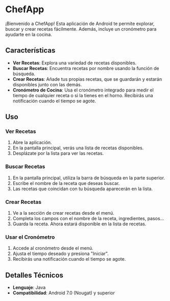 
# ChefApp

¡Bienvenido a ChefApp! Esta aplicación de Android te permite explorar, buscar y crear recetas fácilmente. Además, incluye un cronómetro para ayudarte en la cocina.

## Características

- **Ver Recetas**: Explora una variedad de recetas disponibles.
- **Buscar Recetas**: Encuentra recetas por nombre usando la función de búsqueda.
- **Crear Recetas**: Añade tus propias recetas, que se guardarán y estarán disponibles junto con las demás.
- **Cronómetro de Cocina**: Usa el cronómetro integrado para medir el tiempo de cualquier receta o si la tienes en el horno. Recibirás una notificación cuando el tiempo se agote.

## Uso

### Ver Recetas

1. Abre la aplicación.
2. En la pantalla principal, verás una lista de recetas disponibles.
3. Desplázate por la lista para ver las recetas.

### Buscar Recetas

1. En la pantalla principal, utiliza la barra de búsqueda en la parte superior.
2. Escribe el nombre de la receta que deseas buscar.
3. Las recetas que coincidan con tu búsqueda aparecerán en la lista.

### Crear Recetas

1. Ve a la sección de crear recetas desde el menú.
2. Completa los campos con el nombre de la receta, ingredientes, pasos...
3. Guarda la receta. Ahora estará disponible en la lista de recetas.

### Usar el Cronómetro

1. Accede al cronómetro desde el menú.
2. Ajusta el tiempo deseado y presiona "Iniciar".
3. Recibirás una notificación cuando el tiempo se agote.

## Detalles Técnicos

- **Lenguaje**: Java
- **Compatibilidad**: Android 7.0 (Nougat) y superior



